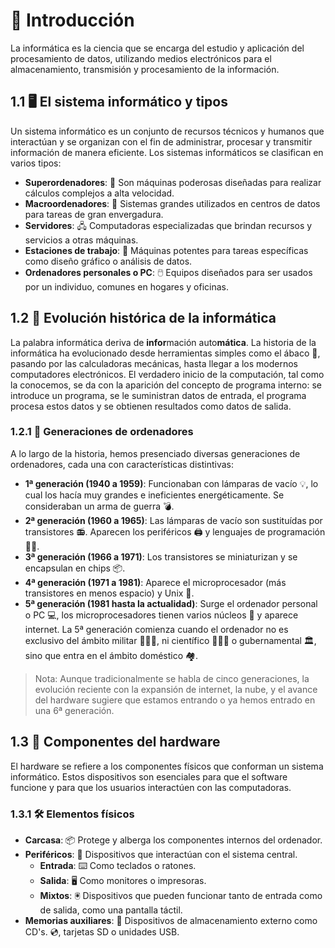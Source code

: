 # 💾 Introducción

La informática es la ciencia que se encarga del estudio y aplicación del procesamiento de datos, utilizando medios electrónicos para el almacenamiento, transmisión y procesamiento de la información.

## 1.1 🖥️ El sistema informático y tipos 

Un sistema informático es un conjunto de recursos técnicos y humanos que interactúan y se organizan con el fin de administrar, procesar y transmitir información de manera eficiente. Los sistemas informáticos se clasifican en varios tipos:

- **Superordenadores**: 🚀 Son máquinas poderosas diseñadas para realizar cálculos complejos a alta velocidad.
- **Macroordenadores**: 🏢 Sistemas grandes utilizados en centros de datos para tareas de gran envergadura.
- **Servidores**: 🖧 Computadoras especializadas que brindan recursos y servicios a otras máquinas.
- **Estaciones de trabajo**: 💼 Máquinas potentes para tareas específicas como diseño gráfico o análisis de datos.
- **Ordenadores personales o PC**: 🖱️ Equipos diseñados para ser usados por un individuo, comunes en hogares y oficinas.

## 1.2 📜 Evolución histórica de la informática 

La palabra informática deriva de **infor**mación auto**mática**.
La historia de la informática ha evolucionado desde herramientas simples como el ábaco 🧮, pasando por las calculadoras mecánicas, hasta llegar a los modernos computadores electrónicos. El verdadero inicio de la computación, tal como la conocemos, se da con la aparición del concepto de programa interno: se introduce un programa, se le suministran datos de entrada, el programa procesa estos datos y se obtienen resultados como datos de salida.

### 1.2.1 🔄 Generaciones de ordenadores 

A lo largo de la historia, hemos presenciado diversas generaciones de ordenadores, cada una con características distintivas:

- **1ª generación (1940 a 1959)**:  Funcionaban con lámparas de vacío 💡, lo cual los hacía muy grandes e ineficientes energéticamente. Se consideraban un arma de guerra 💣.
- **2ª generación (1960 a 1965)**: Las lámparas de vacío son sustituídas por transistores 📻. Aparecen los periféricos 🖨️ y lenguajes de programación 👨‍💻.
- **3ª generación (1966 a 1971)**: Los transistores se miniaturizan y se encapsulan en chips 📦️.
- **4ª generación (1971 a 1981)**: Aparece el microprocesador (más transistores en menos espacio) y Unix 🐧.
- **5ª generación (1981 hasta la actualidad)**: Surge el ordenador personal o PC 💻, los microprocesadores tienen varios núcleos 🔢 y aparece internet. La 5ª generación comienza cuando el ordenador no es exclusivo del ámbito militar 👨🏻‍✈️, ni científico 👨🏻‍🔬 o gubernamental 🏛️, sino que entra en el ámbito doméstico 🏘️.
 
> Nota: Aunque tradicionalmente se habla de cinco generaciones, la evolución reciente con la expansión de internet, la nube, y el avance del hardware sugiere que estamos entrando o ya hemos entrado en una 6ª generación.

## 1.3 🔧 Componentes del hardware 

El hardware se refiere a los componentes físicos que conforman un sistema informático. Estos dispositivos son esenciales para que el software funcione y para que los usuarios interactúen con las computadoras.

### 1.3.1 🛠️ Elementos físicos 

- **Carcasa**: 📦 Protege y alberga los componentes internos del ordenador.
- **Periféricos**: 🔌 Dispositivos que interactúan con el sistema central.
    * **Entrada**: ⌨️ Como teclados o ratones.
    * **Salida**: 🖥️ Como monitores o impresoras.
    * **Mixtos**: 🖲️ Dispositivos que pueden funcionar tanto de entrada como de salida, como una pantalla táctil.
- **Memorias auxiliares**: 💾 Dispositivos de almacenamiento externo como CD's. 💿, tarjetas SD o unidades USB.






